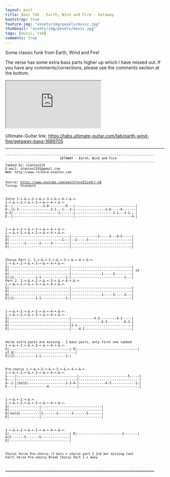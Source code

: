 ```yaml
---
layout: post
title: Bass Tab - Earth, Wind and Fire - Getaway
bootstrap: true
feature-img: "assets/img/pexels/music.jpg"
thumbnail: "assets/img/pexels/music.jpg"
tags: [music, tab]
comments: true
---
```


<p class="lead">
	Some classic funk from Earth, Wind and Fire!
</p>

The verse has some extra bass parts higher up which I have missed out. If you have any comments/corrections, please use the comments section at the bottom.<!--more-->

<div class="container-fluid">
	<div class="row justify-content-center align-items-center">
		<div class="col-10">
			<div class="embed-responsive embed-responsive-16by9">
				<iframe class="embed-responsive-item"
					src="https://www.youtube.com/embed/vE2zx4lr-h8?rel=0&amp;showinfo=0" allowfullscreen></iframe>
			</div>
		</div>
	</div>
</div>

Ultimate-Guitar link: <https://tabs.ultimate-guitar.com/tab/earth-wind-fire/getaway-bass-1689705>

---

<div class="card bg-light">
	<div class="card-body"><small>
			<pre><code>-------------------------------------------------------------------------------
                             GETAWAY - Earth, Wind and Fire
-------------------------------------------------------------------------------
Tabbed by: stanton119
E-mail: stanton1191@gmail.com
Web: http://www.richard-stanton.com

Source: https://www.youtube.com/watch?v=vE2zx4lr-h8
Tuning: Standard

Intro
    1-+-&amp;-+-2-+-&amp;-+-3-+-&amp;-+-4-+-&amp;-+- 1-+-&amp;-+-2-+-&amp;-+-3-+-&amp;-+-4-+-&amp;-+-
G--|----------------1-0---------0---|--------------------------------|
D--|1-3-----------------3-1---1---3-|----------------1-0-----0-------|
A-3|------------------------3-------|--------------------3-1---3-1---|
E--|--------------------------------|------------------------------4-|

  1-+-&amp;-+-2-+-&amp;-+-3-+-&amp;-+-4-+-&amp;-+- 1-+-&amp;-+-2-+-&amp;-+-3-+-&amp;-+-4-+-&amp;-+-
G|--------------------------------|--------------1-----3---4-5-----|
D|----------------------------1---|--2-----3-----------------------|
A|--------1-------2-----3---------|--------------------------------|
E|--------------------------------|--------------------------------|

Chorus
Part 1.
  1-+-&amp;-+-2-+-&amp;-+-3-+-&amp;-+-4-+-&amp;-+- 1-+-&amp;-+-2-+-&amp;-+-3-+-&amp;-+-4-+-&amp;-+-
G|--------------------------------|--------------------------------|
D|--------------------------------|--------------------------------| x2
A|--------------------------------|----------------1-----3---------|
E|(1)-----------1-1-------------1-|----------------------------1---|
Part 2.
  1-+-&amp;-+-2-+-&amp;-+-3-+-&amp;-+-4-+-&amp;-+- 1-+-&amp;-+-2-+-&amp;-+-3-+-&amp;-+-4-+-&amp;-+-
G|--------------------------------|--------------------------------|
D|--------------------------------|--------------------------------|
A|--------------------------------|----------------1-----3-----4---|
E|(1)-----------1-1-------------1-|--------------------------------|

  1-+-&amp;-+-2-+-&amp;-+-3-+-&amp;-+-4-+-&amp;-+- 1-+-&amp;-+-2-+-&amp;-+-3-+-&amp;-+-4-+-&amp;-+-
G|--------------------------------|------------4-3---------4-3-----|
D|--------------------------------|----------------6-3---------6-3-|
A|--------------------------------|2-1-----------------------------|
E|--------------------------------|----4-1-------------------------|

Verse
extra parts are missing - 2 bass parts, only first one tabbed
  1-+-&amp;-+-2-+-&amp;-+-3-+-&amp;-+-4-+-&amp;-+-
G|--------------------------------|
D|--------------------------------| x2
A|--------------------------------|
E|(1)-----------1-1-------------1-|


Pre-chorus
      1-+-&amp;-+-2-+-&amp;-+-3-+-&amp;-+-4-+-&amp;-+- 1-+-&amp;-+-2-+-&amp;-+-3-+-&amp;-+-4-+-&amp;-+-
G----|--------------------------------|--------------------------5-----|
D----|--------------------------------|--------------------------------|
A--1-|(hold)--------------------1-3-4-|--------------4-3-------------1-|
E----|----------------4---------------|--------------------------------|

  1-+-&amp;-+-2-+-&amp;-+- 1-+-&amp;-+-2-+-&amp;-+-3-+-&amp;-+-4-+-&amp;-+-
G|----------------|--------------------------------|
D|----------------|--------------------------------|
A|(hold)----------|1-------3-------3-------5-------|
E|----------------|--------------------------------|

  1-+-&amp;-+-2-+-&amp;-+-3-+-&amp;-+-4-+-&amp;-+-
G|--------------------------------|
D|------------------------2-------|
A|3-------5-------5---------------|
E|--------------------------------|


Chorus
Verse
Pre-chorus (2 bars + chorus part 1 2nd bar missing last half)
Verse
Pre-chorus
Break
Chorus Part 1 x many

===============================================================================</code></pre></small>
	</div>
</div>